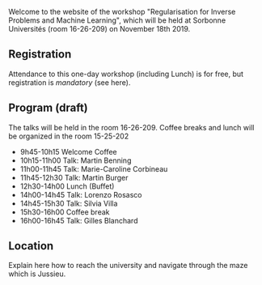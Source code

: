 Welcome to the website of the workshop "Regularisation for Inverse Problems and Machine Learning", which will be held at Sorbonne Universités (room 16-26-209) on November 18th 2019.

## Registration
Attendance to this one-day workshop (including Lunch) is for free, but registration is *mandatory* (see here).

## Program (draft)

The talks will be held in the room 16-26-209. Coffee breaks and lunch will be organized in the room 15-25-202

- 9h45-10h15 Welcome Coffee 
- 10h15-11h00 Talk: Martin Benning
- 11h00-11h45 Talk: Marie-Caroline Corbineau
- 11h45-12h30 Talk: Martin Burger
- 12h30-14h00 Lunch (Buffet)
- 14h00-14h45 Talk: Lorenzo Rosasco
- 14h45-15h30 Talk: Silvia Villa
- 15h30-16h00 Coffee break
- 16h00-16h45 Talk: Gilles Blanchard

## Location

Explain here how to reach the university and navigate through the maze which is Jussieu.
